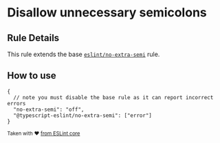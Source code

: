 # Disallow unnecessary semicolons

## Rule Details

This rule extends the base [`eslint/no-extra-semi`](https://eslint.org/docs/rules/no-extra-semi) rule.

## How to use

```cjson
{
  // note you must disable the base rule as it can report incorrect errors
  "no-extra-semi": "off",
  "@typescript-eslint/no-extra-semi": ["error"]
}
```

<sup>Taken with ❤️ [from ESLint core](https://github.com/eslint/eslint/blob/master/docs/rules/no-extra-semi.md)</sup>
